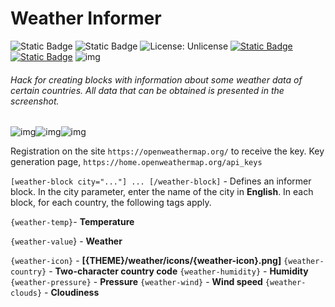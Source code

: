 # Weather Informer
![Static Badge](https://img.shields.io/badge/Version-1.0-fedcba?style=flat-square) ![Static Badge](https://img.shields.io/badge/Dle-13_And_Up-green?style=flat-square) ![License: Unlicense](https://img.shields.io/badge/License-MIT-blue.svg?style=flat-square) [![Static Badge](https://img.shields.io/badge/Download-Weather_Informer-red.svg?style=flat-square)](https://ticcix.com/16-weather-informer.html) [![Static Badge](https://img.shields.io/badge/Documentation-Green.svg?style=flat-square)](https://ticcix.com/16-weather-informer.html)
![img](https://ticcix.com/uploads/posts/2022-09/dwqd.png)
###### Hack for creating blocks with information about some weather data of certain countries. All data that can be obtained is presented in the screenshot.
![img](https://ticcix.com/uploads/posts/2022-09/thumbs/poster.png)![img](https://ticcix.com/uploads/posts/2022-09/thumbs/3.png)![img](https://ticcix.com/uploads/posts/2022-09/thumbs/2.png)

Registration on the site ``` https://openweathermap.org/ ``` to receive the key.
Key generation page, ``` https://home.openweathermap.org/api_keys ```

``` [weather-block city="..."] ... [/weather-block] ``` - Defines an informer block. In the city parameter, enter the name of the city in **English**. In each block, for each country, the following tags apply.

``` {weather-temp} ```- **Temperature**

``` {weather-value ```} - **Weather**

``` {weather-icon} ``` - **[{THEME}/weather/icons/{weather-icon}.png]**
``` {weather-country} ``` - **Two-character country code**
``` {weather-humidity} ``` - **Humidity**
``` {weather-pressure} ``` - **Pressure**
``` {weather-wind} ``` - **Wind speed**
``` {weather-clouds} ``` - **Cloudiness**
